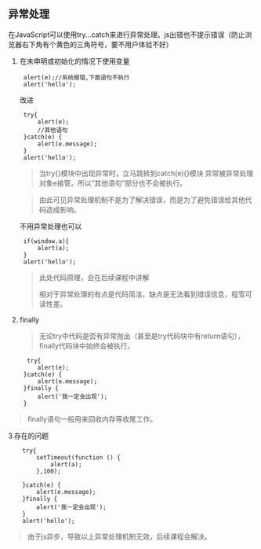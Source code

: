## 异常处理

在JavaScript可以使用try...catch来进行异常处理。js出错也不提示错误（防止浏览器右下角有个黄色的三角符号，要不用户体验不好）

1. 在未申明或初始化的情况下使用变量

		alert(e);//系统报错,下面语句不执行
		alert('hello');
	
	改进

		try{
            alert(e);
            //其他语句
        }catch(e) {
            alert(e.message);
        }
        alert('hello');
        
   >当try{}模块中出现异常时，立马跳转到catch(e){}模块
   异常被异常处理对象e接管。所以“其他语句”部分也不会被执行。
   
   >由此可见异常处理机制不是为了解决错误，而是为了避免错误给其他代码造成影响。
   
   	不用异常处理也可以
   
	    if(window.a){
	        alert(a);
	    }
	    alert('hello');
	  	
	>此处代码原理，会在后续课程中讲解
	>
	>相对于异常处理的有点是代码简洁，缺点是无法看到错误信息，程雪可读性差。


2. finally

	>无论try中代码是否有异常抛出（甚至是try代码块中有return语句），finally代码块中始终会被执行。

		 try{
            alert(e);
        }catch(e) {
            alert(e.message);
        }finally {
            alert('我一定会出现');
        }
   
 >finally语句一般用来回收内存等收尾工作。
 
 3.存在的问题
 	
 		try{
            setTimeout(function () {
                alert(a);
            },100);

        }catch(e) {
            alert(e.message);
        }finally {
            alert('我一定会出现');
        }
        alert('hello');
     
  >由于js异步，导致以上异常处理机制无效，后续课程会解决。
